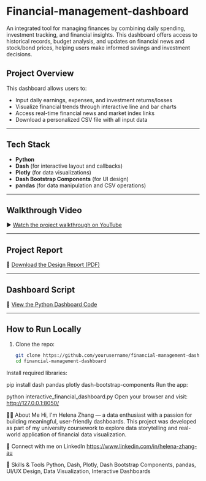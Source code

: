 # Financial-management-dashboard
An integrated tool for managing finances by combining daily spending, investment tracking, and financial insights. This dashboard offers access to historical records, budget analysis, and updates on financial news and stock/bond prices, helping users make informed savings and investment decisions.
## Project Overview

This dashboard allows users to:
- Input daily earnings, expenses, and investment returns/losses
- Visualize financial trends through interactive line and bar charts
- Access real-time financial news and market index links
- Download a personalized CSV file with all input data

---

## Tech Stack

- **Python**
- **Dash** (for interactive layout and callbacks)
- **Plotly** (for data visualizations)
- **Dash Bootstrap Components** (for UI design)
- **pandas** (for data manipulation and CSV operations)

---

## Walkthrough Video

▶️ [Watch the project walkthrough on YouTube](https://youtu.be/rzInY1Nmu-U)

---

## Project Report

📝 [Download the Design Report (PDF)](./financial_management_report.pdf)

---

## Dashboard Script

📂 [View the Python Dashboard Code](./interactive_financial_dashboard.py)

---

## How to Run Locally

1. Clone the repo:
   ```bash
   git clone https://github.com/yourusername/financial-management-dashboard.git
   cd financial-management-dashboard
Install required libraries:


pip install dash pandas plotly dash-bootstrap-components
Run the app:

python interactive_financial_dashboard.py
Open your browser and visit:
http://127.0.0.1:8050/

🙋‍♀️ About Me
Hi, I'm Helena Zhang — a data enthusiast with a passion for building meaningful, user-friendly dashboards. This project was developed as part of my university coursework to explore data storytelling and real-world application of financial data visualization.

🔗 Connect with me on LinkedIn https://www.linkedin.com/in/helena-zhang-au

📎 Skills & Tools
Python, Dash, Plotly, Dash Bootstrap Components, pandas, UI/UX Design, Data Visualization, Interactive Dashboards
